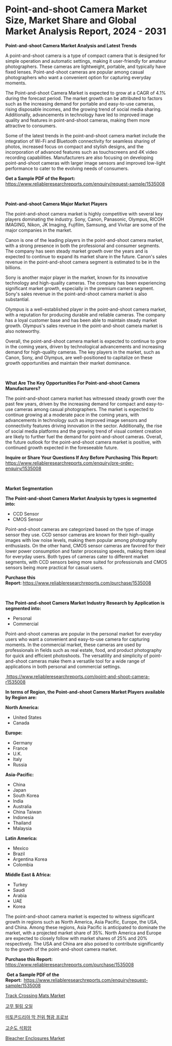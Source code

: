<p><h1>Point-and-shoot Camera Market Size, Market Share and Global Market Analysis Report, 2024 - 2031</h1></p><p><strong>Point-and-shoot Camera Market Analysis and Latest Trends</strong></p>
<p><p>A point-and-shoot camera is a type of compact camera that is designed for simple operation and automatic settings, making it user-friendly for amateur photographers. These cameras are lightweight, portable, and typically have fixed lenses. Point-and-shoot cameras are popular among casual photographers who want a convenient option for capturing everyday moments.</p><p>The Point-and-shoot Camera Market is expected to grow at a CAGR of 4.1% during the forecast period. The market growth can be attributed to factors such as the increasing demand for portable and easy-to-use cameras, rising disposable incomes, and the growing trend of social media sharing. Additionally, advancements in technology have led to improved image quality and features in point-and-shoot cameras, making them more attractive to consumers.</p><p>Some of the latest trends in the point-and-shoot camera market include the integration of Wi-Fi and Bluetooth connectivity for seamless sharing of photos, increased focus on compact and stylish designs, and the incorporation of advanced features such as touchscreens and 4K video recording capabilities. Manufacturers are also focusing on developing point-and-shoot cameras with larger image sensors and improved low-light performance to cater to the evolving needs of consumers.</p></p>
<p><strong>Get a Sample PDF of the Report:&nbsp;</strong> <a href="https://www.reliableresearchreports.com/enquiry/request-sample/1535008">https://www.reliableresearchreports.com/enquiry/request-sample/1535008</a></p>
<p>&nbsp;</p>
<p><strong>Point-and-shoot Camera Major Market Players</strong></p>
<p><p>The point-and-shoot camera market is highly competitive with several key players dominating the industry. Sony, Canon, Panasonic, Olympus, RICOH IMAGING, Nikon, JK Imaging, Fujifilm, Samsung, and Vivitar are some of the major companies in the market.</p><p>Canon is one of the leading players in the point-and-shoot camera market, with a strong presence in both the professional and consumer segments. The company has seen steady market growth over the years and is expected to continue to expand its market share in the future. Canon's sales revenue in the point-and-shoot camera segment is estimated to be in the billions.</p><p>Sony is another major player in the market, known for its innovative technology and high-quality cameras. The company has been experiencing significant market growth, especially in the premium camera segment. Sony's sales revenue in the point-and-shoot camera market is also substantial.</p><p>Olympus is a well-established player in the point-and-shoot camera market, with a reputation for producing durable and reliable cameras. The company has a loyal customer base and has been able to maintain steady market growth. Olympus's sales revenue in the point-and-shoot camera market is also noteworthy.</p><p>Overall, the point-and-shoot camera market is expected to continue to grow in the coming years, driven by technological advancements and increasing demand for high-quality cameras. The key players in the market, such as Canon, Sony, and Olympus, are well-positioned to capitalize on these growth opportunities and maintain their market dominance.</p></p>
<p>&nbsp;</p>
<p><strong>What Are The Key Opportunities For Point-and-shoot Camera Manufacturers?</strong></p>
<p><p>The point-and-shoot camera market has witnessed steady growth over the past few years, driven by the increasing demand for compact and easy-to-use cameras among casual photographers. The market is expected to continue growing at a moderate pace in the coming years, with advancements in technology such as improved image sensors and connectivity features driving innovation in the sector. Additionally, the rise of social media platforms and the growing trend of visual content creation are likely to further fuel the demand for point-and-shoot cameras. Overall, the future outlook for the point-and-shoot camera market is positive, with continued growth expected in the foreseeable future.</p></p>
<p><strong>Inquire or Share Your Questions If Any Before Purchasing This Report:</strong> <a href="https://www.reliableresearchreports.com/enquiry/pre-order-enquiry/1535008">https://www.reliableresearchreports.com/enquiry/pre-order-enquiry/1535008</a></p>
<p>&nbsp;</p>
<p><strong>Market Segmentation</strong></p>
<p><strong>The Point-and-shoot Camera Market Analysis by types is segmented into:</strong></p>
<p><ul><li>CCD Sensor</li><li>CMOS Sensor</li></ul></p>
<p><p>Point-and-shoot cameras are categorized based on the type of image sensor they use. CCD sensor cameras are known for their high-quality images with low noise levels, making them popular among photography enthusiasts. On the other hand, CMOS sensor cameras are favored for their lower power consumption and faster processing speeds, making them ideal for everyday users. Both types of cameras cater to different market segments, with CCD sensors being more suited for professionals and CMOS sensors being more practical for casual users.</p></p>
<p><strong>Purchase this Report:&nbsp;</strong><a href="https://www.reliableresearchreports.com/purchase/1535008">https://www.reliableresearchreports.com/purchase/1535008</a></p>
<p>&nbsp;</p>
<p><strong>The Point-and-shoot Camera Market Industry Research by Application is segmented into:</strong></p>
<p><ul><li>Personal</li><li>Commercial</li></ul></p>
<p><p>Point-and-shoot cameras are popular in the personal market for everyday users who want a convenient and easy-to-use camera for capturing moments. In the commercial market, these cameras are used by professionals in fields such as real estate, food, and product photography for quick and efficient photoshoots. The versatility and simplicity of point-and-shoot cameras make them a versatile tool for a wide range of applications in both personal and commercial settings.</p></p>
<p><a href="https://www.reliableresearchreports.com/point-and-shoot-camera-r1535008">&nbsp;https://www.reliableresearchreports.com/point-and-shoot-camera-r1535008</a></p>
<p><strong>In terms of Region, the Point-and-shoot Camera Market Players available by Region are:</strong></p>
<p>
    <p> <strong> North America: </strong>
        <ul>
            <li>United States</li>
            <li>Canada</li>
        </ul>
        </p> 
    <p> <strong> Europe: </strong>
        <ul>
            <li>Germany</li>
            <li>France</li>
            <li>U.K.</li>
            <li>Italy</li>
            <li>Russia</li>
        </ul>
        </p> 
    <p> <strong> Asia-Pacific: </strong>
        <ul>
            <li>China</li>
            <li>Japan</li>
            <li>South Korea</li>
            <li>India</li>
            <li>Australia</li>
            <li>China Taiwan</li>
            <li>Indonesia</li>
            <li>Thailand</li>
            <li>Malaysia</li>
        </ul>
        </p> 
    <p> <strong> Latin America: </strong>
        <ul>
            <li>Mexico</li>
            <li>Brazil</li>
            <li>Argentina Korea</li>
            <li>Colombia</li>
        </ul>
        </p> 
    <p> <strong> Middle East & Africa: </strong>
        <ul>
            <li>Turkey</li>
            <li>Saudi</li>
            <li>Arabia</li>
            <li>UAE</li>
            <li>Korea</li>
        </ul>
    </p>
    </p>
<p><p>The point-and-shoot camera market is expected to witness significant growth in regions such as North America, Asia Pacific, Europe, the USA, and China. Among these regions, Asia Pacific is anticipated to dominate the market, with a projected market share of 35%. North America and Europe are expected to closely follow with market shares of 25% and 20% respectively. The USA and China are also poised to contribute significantly to the growth of the point-and-shoot camera market.</p></p>
<p><strong>Purchase this Report: </strong><a href="https://www.reliableresearchreports.com/purchase/1535008">https://www.reliableresearchreports.com/purchase/1535008</a></p>
<p>&nbsp;<strong>Get a Sample PDF of the Report:&nbsp;&nbsp;</strong><a href="https://www.reliableresearchreports.com/enquiry/request-sample/1535008">https://www.reliableresearchreports.com/enquiry/request-sample/1535008</a></p>
<p><strong></strong></p>
<p><p><a href="https://github.com/kmtkihkn89/Market-Research-Report-List-1/blob/main/track-crossing-mats-market.md">Track Crossing Mats Market</a></p><p><a href="https://github.com/lkwggful07722/Market-Research-Report-List-2/blob/main/6806096153088.md">고무 필링 오일</a></p><p><a href="https://github.com/nigaleamar09/Market-Research-Report-List-1/blob/main/3732967153087.md">미토콘드리아 막 전위 형광 프로브</a></p><p><a href="https://medium.com/@howaoole34545/%EA%B3%A0%EC%88%9C%EB%8F%84-%EC%84%9D%ED%9A%8C%EC%84%9D-%EC%82%B0%EC%97%85%EC%97%90-%EB%8C%80%ED%95%9C-%ED%86%B5%EC%B0%B0-2031%EB%85%84%EA%B9%8C%EC%A7%80%EC%9D%98-%EC%8B%9C%EC%9E%A5-%EC%9E%AC%EC%A0%95-%EC%83%81%ED%83%9C-%EC%8B%9C%EC%9E%A5-%EA%B7%9C%EB%AA%A8-%EB%B0%8F-%EC%88%98%EC%9D%B5-%EB%B6%84%EC%84%9D-8509319416cb">고순도 석회암</a></p><p><a href="https://github.com/flwellarose/Market-Research-Report-List-1/blob/main/bleacher-enclosures-market.md">Bleacher Enclosures Market</a></p></p>